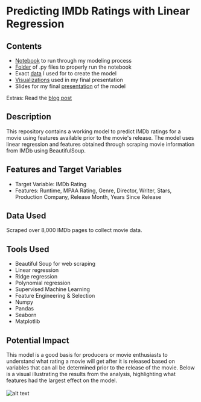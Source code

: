 # Predicting IMDb Ratings with Linear Regression

## Contents
- [Notebook](imdb_rating_proj.ipynb) to run through my modeling process<br>
- [Folder](helper_functions) of .py files to properly run the notebook<br>
- Exact [data](data) I used for to create the model<br>
- [Visualizations](images) used in my final presentation<br>
- Slides for my final [presentation](imdb_rating_presentation.pdf) of the model<br>

Extras: Read the [blog post](https://towardsdatascience.com/predicting-imdb-movie-ratings-using-supervised-machine-learning-f3b126ab2ddb)



## Description
This repository contains a working model to predict IMDb ratings for a movie using features available prior to the movie's release. The model uses linear regression and features obtained through scraping movie information from IMDb using BeautifulSoup. 

## Features and Target Variables
- Target Variable: IMDb Rating
- Features: Runtime, MPAA Rating, Genre, Director, Writer, Stars, Production Company, Release Month, Years Since Release

## Data Used
Scraped over 8,000 IMDb pages to collect movie data.

## Tools Used
- Beautiful Soup for web scraping
- Linear regression
- Ridge regression
- Polynomial regression
- Supervised Machine Learning
- Feature Engineering & Selection
- Numpy
- Pandas
- Seaborn
- Matplotlib

## Potential Impact
This model is a good basis for producers or movie enthusiasts to understand what rating a movie will get after it is released based on variables that can all be determined prior to the release of the movie. Below is a visual illustrating the results from the analysis, highlighting what features had the largest effect on the model. <br><br>
![alt text](images/top_features.png)
